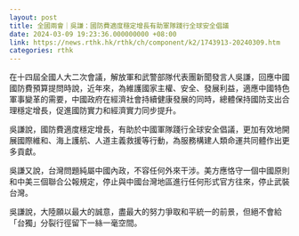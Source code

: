 ```yaml
---
layout: post
title: 全國兩會｜吳謙：國防費適度穩定增長有助軍隊踐行全球安全倡議
date: 2024-03-09 19:23:36.000000000 +08:00
link: https://news.rthk.hk/rthk/ch/component/k2/1743913-20240309.htm
categories: rthk
---
```


在十四屆全國人大二次會議，解放軍和武警部隊代表團新聞發言人吳謙，回應中國國防費預算提問時說，近年來，為維護國家主權、安全、發展利益，適應中國特色軍事變革的需要，中國政府在經濟社會持續健康發展的同時，總體保持國防支出合理穩定增長，促進國防實力和經濟實力同步提升。 

吳謙說，國防費適度穩定增長，有助於中國軍隊踐行全球安全倡議，更加有效地開展國際維和、海上護航、人道主義救援等行動，為服務構建人類命運共同體作出更多貢獻。 

吳謙又說，台灣問題純屬中國內政，不容任何外來干涉。美方應恪守一個中國原則和中美三個聯合公報規定，停止與中國台灣地區進行任何形式官方往來，停止武裝台灣。 

吳謙說，大陸願以最大的誠意，盡最大的努力爭取和平統一的前景，但絕不會給「台獨」分裂行徑留下一絲一毫空間。
